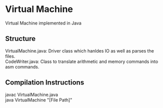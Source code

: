 # Virtual Machine
Virtual Machine implemented in Java

## Structure
VirtualMachine.java: Driver class which hanldes IO as well as parses the files.  
CodeWriter.java: Class to translate arithmetic and memory commands into asm commands.  

## Compilation Instructions
javac VirtualMachine.java  
java VirtualMachine "[File Path]"